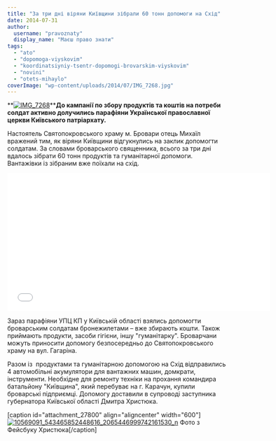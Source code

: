 ```yaml
---
title: "За три дні віряни Київщини зібрали 60 тонн допомоги на Схід"
date: 2014-07-31
author: 
  username: "pravoznaty"
  display_name: "Маєш право знати"
tags: 
  - "ato"
  - "dopomoga-viyskovim"
  - "koordinatsiyniy-tsentr-dopomogi-brovarskim-viyskovim"
  - "novini"
  - "otets-mihaylo"
coverImage: "wp-content/uploads/2014/07/IMG_7268.jpg"
---
```


**[![IMG_7268](https://mpz.brovary.org/wp-content/uploads/2014/07/IMG_7268.jpg)](https://mpz.brovary.org/wp-content/uploads/2014/07/IMG_7268.jpg)****До кампанії по збору продуктів та коштів на потреби солдат активно долучились парафіяни Української православної церкви Київського патріархату.**

Настоятель Святопокровського храму м. Бровари отець Михаїл вражений тим, як віряни Київщини відгукнулись на заклик допомогти солдатам. За словами броварського священника, всього за три дні вдалось зібрати 60 тонн продуктів та гуманітарної допомоги. Вантажівки із зібраним вже поїхали на схід.

<iframe src="//www.youtube.com/embed/sUvhaGScqPU" width="600" height="315" frameborder="0" allowfullscreen="allowfullscreen"></iframe>

Зараз парафіяни УПЦ КП у Київській області взялись допомогти броварським солдатам бронежилетами – вже збирають кошти. Також приймають продукти, засоби гігієни, іншу "гуманітарку". Броварчани можуть приносити допомогу безпосередньо до Святопокровського храму на вул. Гагаріна.

Разом із  продуктами та гуманітарною допомогою на Схід відправились 4 автомобільні акумулятори для вантажних машин, домкрати, інструменти. Необхідне для ремонту техніки на прохання командира батальйону "Київщина", який перебуває на г. Карачун, купили броварські підприємці. Допомогу доставили в супроводі заступника губернатора Київської області Дмитра Христюка.

\[caption id="attachment\_27800" align="aligncenter" width="600"\][![10569091_543465852448616_2065446999742161530_n](https://mpz.brovary.org/wp-content/uploads/2014/07/10569091_543465852448616_2065446999742161530_n.jpg)](https://mpz.brovary.org/wp-content/uploads/2014/07/10569091_543465852448616_2065446999742161530_n.jpg) Фото з Фейсбуку Христюка\[/caption\]
